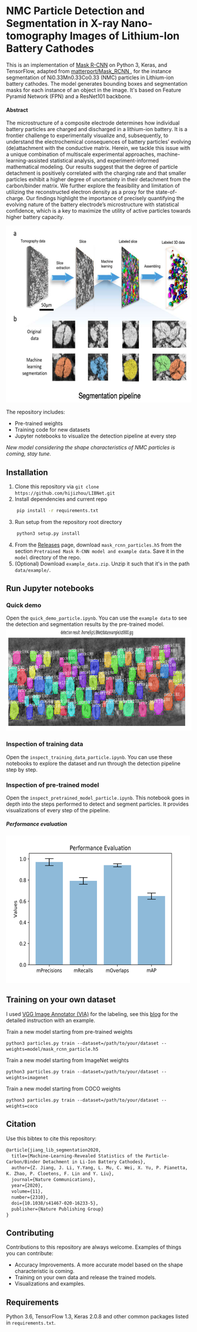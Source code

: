 # NMC Particle Detection and Segmentation in X-ray Nano-tomography Images of Lithium-Ion Battery Cathodes

This is an implementation of [Mask R-CNN](https://arxiv.org/abs/1703.06870) on Python 3, Keras, and TensorFlow, adapted from [ matterport/Mask_RCNN ](https://github.com/matterport/Mask_RCNN), for the instance segmentation of Ni0.33Mn0.33Co0.33 (NMC) particles in Lithium-ion battery cathodes. The model generates bounding boxes and segmentation masks for each instance of an object in the image. It's based on Feature Pyramid Network (FPN) and a ResNet101 backbone.

#### Abstract
The microstructure of a composite electrode determines how individual battery particles are charged and discharged in a lithium-ion battery. It is a frontier challenge to experimentally visualize and, subsequently, to understand the electrochemical consequences of battery particles’ evolving (de)attachment with the conductive matrix. Herein, we tackle this issue with a unique combination of multiscale experimental approaches, machine-learning-assisted statistical analysis, and experiment-informed mathematical modeling. Our results suggest that the degree of particle detachment is positively correlated with the charging rate and that smaller particles exhibit a higher degree of uncertainty in their detachment from the carbon/binder matrix. We further explore the feasibility and limitation of utilizing the reconstructed electron density as a proxy for the state-of-charge. Our findings highlight the importance of precisely quantifying the evolving nature of the battery electrode’s microstructure with statistical confidence, which is a key to maximize the utility of active particles towards higher battery capacity.

<img src="assets/seg_pipeline.png" alt="Instance Segmentation Sample" width="600" height="480">

The repository includes:
* Pre-trained weights
* Training code for new datasets
* Jupyter notebooks to visualize the detection pipeline at every step

*New model considering the shape characteristics of NMC particles is coming, stay tune.*

## Installation
1. Clone this repository via `git clone https://github.com/hijizhou/LIBNet.git`
2. Install dependencies and current repo
```bash
    pip install -r requirements.txt
```
3. Run setup from the repository root directory
```bash
    python3 setup.py install
```
4. From the [Releases](https://github.com/hijizhou/LIBNet/releases) page, download `mask_rcnn_particles.h5` from the section `Pretrained Mask R-CNN model and example data`. Save it in the `model` directory of the repo.
5. (Optional) Download `example_data.zip`. Unzip it such that it's in the path `data/example/`.

## Run Jupyter notebooks
### Quick demo
Open the `quick_demo_particle.ipynb`. You can use the `example data` to see the detection and segmentation results by the pre-trained model.
<img src="assets/demo_detection.png" alt="Example detection" width="1200" height="280">

### Inspection of training data
Open the `inspect_training_data_particle.ipynb`. You can use these notebooks to explore the dataset and run through the detection pipeline step by step.

### Inspection of pre-trained model
Open the `inspect_pretrained_model_particle.ipynb`.  This notebook goes in depth into the steps performed to detect and segment particles. It provides visualizations of every step of the pipeline.

##### Performance evaluation
<img src="assets/performance_mask_rcnn.png" alt="Performance Evaluation" width="500" height="400">


## Training on your own dataset

I used [VGG Image Annotator (VIA)](http://www.robots.ox.ac.uk/~vgg/software/via/) for the labeling, see this [blog](https://engineering.matterport.com/splash-of-color-instance-segmentation-with-mask-r-cnn-and-tensorflow-7c761e238b46) for the detailed instruction with an example.

Train a new model starting from pre-trained weights
```
python3 particles.py train --dataset=/path/to/your/dataset --weights=model/mask_rcnn_particle.h5
```

Train a new model starting from ImageNet weights
```
python3 particles.py train --dataset=/path/to/your/dataset --weights=imagenet
```

Train a new model starting from COCO weights
```
python3 particles.py train --dataset=/path/to/your/dataset --weights=coco
```

## Citation
Use this bibtex to cite this repository:
```
@article{jiang_lib_segmentation2020,
  title={Machine-Learning-Revealed Statistics of the Particle-Carbon/Binder Detachment in Li-Ion Battery Cathodes},
  author={Z. Jiang, J. Li, Y.Yang, L. Mu, C. Wei, X. Yu, P. Pianetta, K. Zhao, P. Cloetens, F. Lin and Y. Liu},
  journal={Nature Communications},
  year={2020},
  volume={11},
  number={2310},
  doi={10.1038/s41467-020-16233-5},
  publisher={Nature Publishing Group}
}
```

## Contributing
Contributions to this repository are always welcome. Examples of things you can contribute:
* Accuracy Improvements. A more accurate model based on the shape characteristic is coming.
* Training on your own data and release the trained models.
* Visualizations and examples.

## Requirements
Python 3.6, TensorFlow 1.3, Keras 2.0.8 and other common packages listed in `requirements.txt`.
